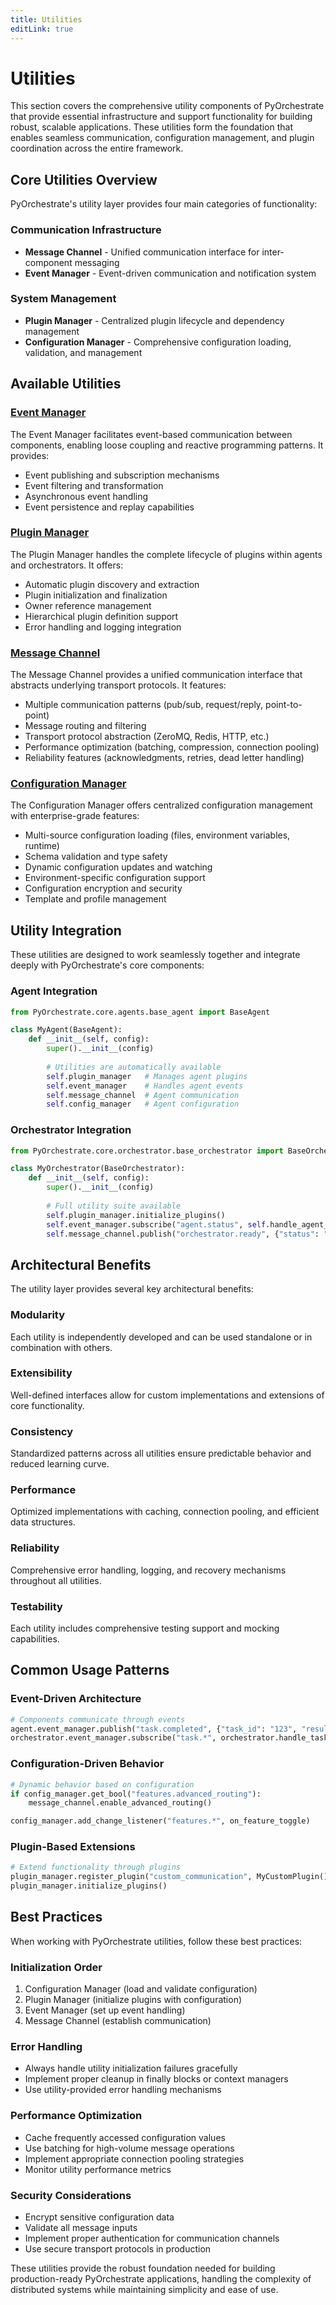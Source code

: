 ```yaml
---
title: Utilities
editLink: true
---
```


# Utilities

This section covers the comprehensive utility components of PyOrchestrate that provide essential infrastructure and support functionality for building robust, scalable applications. These utilities form the foundation that enables seamless communication, configuration management, and plugin coordination across the entire framework.

## Core Utilities Overview

PyOrchestrate's utility layer provides four main categories of functionality:

### Communication Infrastructure
- **Message Channel** - Unified communication interface for inter-component messaging
- **Event Manager** - Event-driven communication and notification system

### System Management  
- **Plugin Manager** - Centralized plugin lifecycle and dependency management
- **Configuration Manager** - Comprehensive configuration loading, validation, and management

## Available Utilities

### [Event Manager](./event-manager.md)
The Event Manager facilitates event-based communication between components, enabling loose coupling and reactive programming patterns. It provides:
- Event publishing and subscription mechanisms
- Event filtering and transformation
- Asynchronous event handling
- Event persistence and replay capabilities

### [Plugin Manager](./plugin-manager.md)  
The Plugin Manager handles the complete lifecycle of plugins within agents and orchestrators. It offers:
- Automatic plugin discovery and extraction
- Plugin initialization and finalization
- Owner reference management
- Hierarchical plugin definition support
- Error handling and logging integration

### [Message Channel](./message-channel.md)
The Message Channel provides a unified communication interface that abstracts underlying transport protocols. It features:
- Multiple communication patterns (pub/sub, request/reply, point-to-point)
- Message routing and filtering
- Transport protocol abstraction (ZeroMQ, Redis, HTTP, etc.)
- Performance optimization (batching, compression, connection pooling)
- Reliability features (acknowledgments, retries, dead letter handling)

### [Configuration Manager](./configuration-manager.md)
The Configuration Manager offers centralized configuration management with enterprise-grade features:
- Multi-source configuration loading (files, environment variables, runtime)
- Schema validation and type safety
- Dynamic configuration updates and watching
- Environment-specific configuration support
- Configuration encryption and security
- Template and profile management

## Utility Integration

These utilities are designed to work seamlessly together and integrate deeply with PyOrchestrate's core components:

### Agent Integration
```python
from PyOrchestrate.core.agents.base_agent import BaseAgent

class MyAgent(BaseAgent):
    def __init__(self, config):
        super().__init__(config)
        
        # Utilities are automatically available
        self.plugin_manager   # Manages agent plugins
        self.event_manager    # Handles agent events  
        self.message_channel  # Agent communication
        self.config_manager   # Agent configuration
```

### Orchestrator Integration
```python
from PyOrchestrate.core.orchestrator.base_orchestrator import BaseOrchestrator

class MyOrchestrator(BaseOrchestrator):
    def __init__(self, config):
        super().__init__(config)
        
        # Full utility suite available
        self.plugin_manager.initialize_plugins()
        self.event_manager.subscribe("agent.status", self.handle_agent_status)
        self.message_channel.publish("orchestrator.ready", {"status": "active"})
```

## Architectural Benefits

The utility layer provides several key architectural benefits:

### **Modularity**
Each utility is independently developed and can be used standalone or in combination with others.

### **Extensibility** 
Well-defined interfaces allow for custom implementations and extensions of core functionality.

### **Consistency**
Standardized patterns across all utilities ensure predictable behavior and reduced learning curve.

### **Performance**
Optimized implementations with caching, connection pooling, and efficient data structures.

### **Reliability**
Comprehensive error handling, logging, and recovery mechanisms throughout all utilities.

### **Testability**
Each utility includes comprehensive testing support and mocking capabilities.

## Common Usage Patterns

### Event-Driven Architecture
```python
# Components communicate through events
agent.event_manager.publish("task.completed", {"task_id": "123", "result": "success"})
orchestrator.event_manager.subscribe("task.*", orchestrator.handle_task_events)
```

### Configuration-Driven Behavior
```python
# Dynamic behavior based on configuration
if config_manager.get_bool("features.advanced_routing"):
    message_channel.enable_advanced_routing()

config_manager.add_change_listener("features.*", on_feature_toggle)
```

### Plugin-Based Extensions
```python
# Extend functionality through plugins
plugin_manager.register_plugin("custom_communication", MyCustomPlugin())
plugin_manager.initialize_plugins()
```

## Best Practices

When working with PyOrchestrate utilities, follow these best practices:

### **Initialization Order**
1. Configuration Manager (load and validate configuration)
2. Plugin Manager (initialize plugins with configuration)
3. Event Manager (set up event handling)
4. Message Channel (establish communication)

### **Error Handling**
- Always handle utility initialization failures gracefully
- Implement proper cleanup in finally blocks or context managers
- Use utility-provided error handling mechanisms

### **Performance Optimization**
- Cache frequently accessed configuration values
- Use batching for high-volume message operations
- Implement appropriate connection pooling strategies
- Monitor utility performance metrics

### **Security Considerations**
- Encrypt sensitive configuration data
- Validate all message inputs
- Implement proper authentication for communication channels
- Use secure transport protocols in production

These utilities provide the robust foundation needed for building production-ready PyOrchestrate applications, handling the complexity of distributed systems while maintaining simplicity and ease of use.
